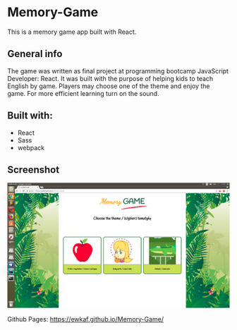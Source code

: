 # Memory-Game
This is a memory game app built with React.

## General info
The game was written as final project at programming bootcamp JavaScript Developer: React.
It was built with the purpose of helping kids to teach English by game. Players may choose one of the theme and enjoy the game. For more efficient learning turn on the sound.

## Built with:
* React
* Sass
* webpack

## Screenshot
![Example screenshot](screenshot.png)

Github Pages: https://ewkaf.github.io/Memory-Game/

